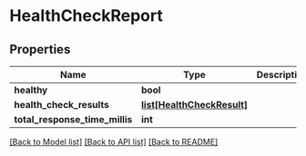 # HealthCheckReport

## Properties
Name | Type | Description | Notes
------------ | ------------- | ------------- | -------------
**healthy** | **bool** |  | [optional] 
**health_check_results** | [**list[HealthCheckResult]**](HealthCheckResult.md) |  | [optional] 
**total_response_time_millis** | **int** |  | [optional] 

[[Back to Model list]](../README.md#documentation-for-models) [[Back to API list]](../README.md#documentation-for-api-endpoints) [[Back to README]](../README.md)


